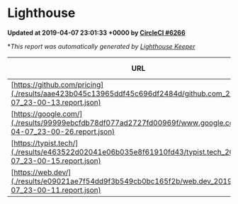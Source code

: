 
# Lighthouse

**Updated at 2019-04-07 23:01:33 +0000 by [CircleCI #6266](https://circleci.com/gh/ItinerisLtd/lighthouse-keeper-example/6266)**

**This report was automatically generated by [Lighthouse Keeper](https://github.com/itinerisltd/lighthouse-keeper)*

| URL | Performance | Accessibility | Best Practices | SEO | PWA | Updated At |
| --- | --- | --- | --- | --- | --- | --- |
| [https://github.com/pricing](./results/aae423b045c13965ddf45c696df2484d/github.com_2019-04-07_23-00-13.report.json) | 0.87 | 0.89 | 0.93 | 0.9 | 0.58 | 2019-04-07T23:00:13.021Z |
| [https://google.com/](./results/99999ebcfdb78df077ad2727fd00969f/www.google.com_2019-04-07_23-00-26.report.json) | 0.95 | 0.71 | 0.93 | 0.82 | 0.58 | 2019-04-07T23:00:26.067Z |
| [https://typist.tech/](./results/e463522d02041e06b035e8f61910fd43/typist.tech_2019-04-07_23-00-15.report.json) | 1 |  |  |  |  | 2019-04-07T23:00:15.770Z |
| [https://web.dev/](./results/e09021ae7f54dd9f3b549cb0bc165f2b/web.dev_2019-04-07_23-00-11.report.json) | 0.97 | 0.93 | 1 | 0.96 | 1 | 2019-04-07T23:00:11.539Z |
